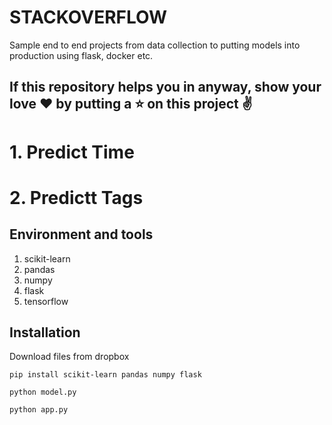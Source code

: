 # STACKOVERFLOW
Sample end to end projects from data collection to putting models into production using flask, docker etc.

## If this repository helps you in anyway, show your love :heart: by putting a :star: on this project :v:

# 1. Predict Time
# 2. Predictt Tags


## Environment and tools
1. scikit-learn
2. pandas
3. numpy
4. flask
5. tensorflow

## Installation

Download files from dropbox 

`pip install scikit-learn pandas numpy flask`

`python model.py`

`python app.py`





